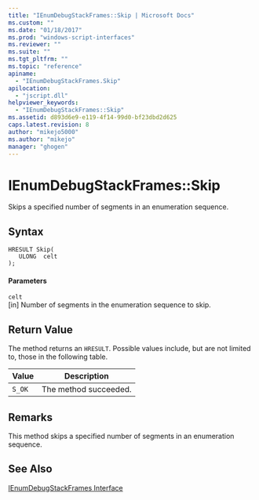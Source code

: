 ```yaml
---
title: "IEnumDebugStackFrames::Skip | Microsoft Docs"
ms.custom: ""
ms.date: "01/18/2017"
ms.prod: "windows-script-interfaces"
ms.reviewer: ""
ms.suite: ""
ms.tgt_pltfrm: ""
ms.topic: "reference"
apiname: 
  - "IEnumDebugStackFrames.Skip"
apilocation: 
  - "jscript.dll"
helpviewer_keywords: 
  - "IEnumDebugStackFrames::Skip"
ms.assetid: d893d6e9-e119-4f14-99d0-bf23dbd2d625
caps.latest.revision: 8
author: "mikejo5000"
ms.author: "mikejo"
manager: "ghogen"
---
```

# IEnumDebugStackFrames::Skip
Skips a specified number of segments in an enumeration sequence.  
  
## Syntax  
  
```  
HRESULT Skip(  
   ULONG  celt  
);  
```  
  
#### Parameters  
 `celt`  
 [in] Number of segments in the enumeration sequence to skip.  
  
## Return Value  
 The method returns an `HRESULT`. Possible values include, but are not limited to, those in the following table.  
  
|Value|Description|  
|-----------|-----------------|  
|`S_OK`|The method succeeded.|  
  
## Remarks  
 This method skips a specified number of segments in an enumeration sequence.  
  
## See Also  
 [IEnumDebugStackFrames Interface](../../winscript/reference/ienumdebugstackframes-interface.md)